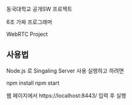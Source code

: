 동국대학교 공개SW 프로젝트


6조 가짜 프로그래머

WebRTC Project 

## 사용법

Node.js 로 Singaling Server 사용
실행하고 하려면

npm install
npm start


웹 페이지에서 
https://localhost:8443/
입력 후 실행
